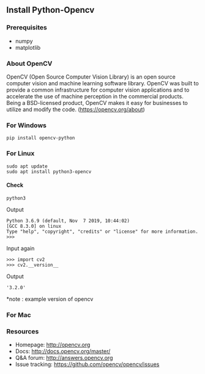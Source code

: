 ## Install Python-Opencv

### Prerequisites
- numpy
- matplotlib

### About OpenCV

OpenCV (Open Source Computer Vision Library) is an open source computer vision and machine learning software library. OpenCV was built to provide a common infrastructure for computer vision applications and to accelerate the use of machine perception in the commercial products. Being a BSD-licensed product, OpenCV makes it easy for businesses to utilize and modify the code.
(https://opencv.org/about)

### For Windows
```
pip install opencv-python
```

### For Linux

```
sudo apt update
sudo apt install python3-opencv
```
#### Check
```
python3
```
Output
```
Python 3.6.9 (default, Nov  7 2019, 10:44:02) 
[GCC 8.3.0] on linux
Type "help", "copyright", "credits" or "license" for more information.
>>> 
```
Input again
```
>>> import cv2
>>> cv2.__version__
```

Output
```
'3.2.0'
```
*note : example version of opencv

### For Mac

### Resources
- Homepage: http://opencv.org
- Docs: http://docs.opencv.org/master/
- Q&A forum: http://answers.opencv.org
- Issue tracking: https://github.com/opencv/opencv/issues
